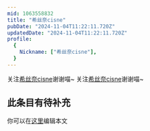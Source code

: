 ```yaml
---
mid: 1063558832
title: "希丝奈cisne"
pubDate: "2024-11-04T11:22:11.720Z"
updatedDate: "2024-11-04T11:22:11.720Z"
profile:
  {
    Nickname: ["希丝奈cisne"],
  }
---
```


关注[希丝奈cisne](https://space.bilibili.com/1063558832)谢谢喵~ 关注[希丝奈cisne](https://space.bilibili.com/1063558832)谢谢喵~

## 此条目有待补充
你可以在[这里](https://github.com/Yuhanawa/VTuber.ICU/edit/master/src/content/v/希丝奈cisne/index.md)编辑本文
